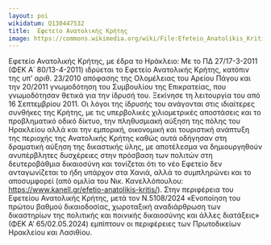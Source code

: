 ```yaml
---
layout: poi
wikidatum: Q130447532
title:  Εφετείο Ανατολικής Κρήτης
image: https://commons.wikimedia.org/wiki/File:Efeteio_Anatolikis_Kritis.jpg
---
```

Εφετείο Ανατολικής Κρήτης, με έδρα το Ηράκλειο: Με το ΠΔ 27/17-3-2011 (ΦΕΚ Α΄ 80/13-4-2011) ιδρύεται το Εφετείο Ανατολικής Κρήτης, κατόπιν της υπ’ αριθ. 23/2010 απόφασης της Ολομέλειας του Αρείου Πάγου και την 20/2011 γνωμοδότηση του Συμβουλίου της Επικρατείας, που γνωμοδότησαν θετικά για την ίδρυσή του. Ξεκίνησε τη λειτουργία του από 16 Σεπτεμβρίου 2011. Οι λόγοι της ίδρυσής του ανάγονται στις ιδιαίτερες συνθήκες της Κρήτης, με τις υπερβολικές χιλιομετρικές αποστάσεις και το προβληματικό οδικό δίκτυο, την πληθυσμιακή αύξηση της πόλης του Ηρακλείου αλλά και την εμπορική, οικονομική και τουριστική ανάπτυξη της περιοχής της Ανατολικής Κρήτης καθώς αυτά οδήγησαν στη δραματική αύξηση της δικαστικής ύλης, με αποτέλεσμα να δημιουργηθούν ανυπέρβλητες δυσχέρειες στην πρόσβαση των πολιτών στη δευτεροβάθμια δικαιοσύνη και τονίζεται ότι το νέο Εφετείο δεν ανταγωνίζεται το ήδη υπάρχον στα Χανιά, αλλά το συμπληρώνει και το αποσυμφορεί (από ομιλία του Νικ. Κανελλόπουλου: https://www.kanell.gr/efetio-anatolikis-kritis/). Στην περιφέρεια του Εφετείου Ανατολικής Κρήτης, μετά τον Ν.5108/2024 «Ενοποίηση του πρώτου βαθμού δικαιοδοσίας, χωροταξική αναδιάρθρωση των δικαστηρίων της πολιτικής και ποινικής δικαιοσύνης και άλλες διατάξεις» (ΦΕΚ Α’ 65/02.05.2024) εμπίπτουν οι περιφέρειες των Πρωτοδικείων Ηρακλείου και Λασιθίου.
